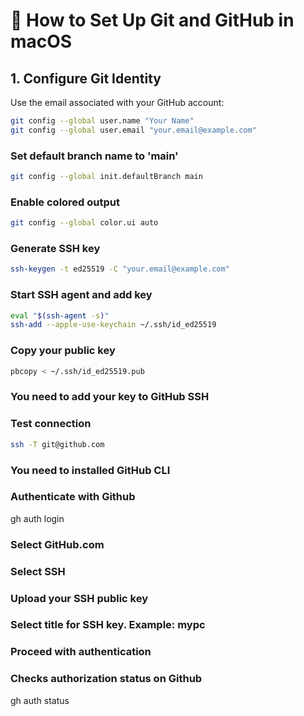# 🧰 How to Set Up Git and GitHub in macOS	

## 1. Configure Git Identity  
Use the email associated with your GitHub account:

```bash
git config --global user.name "Your Name"
git config --global user.email "your.email@example.com"
```

### Set default branch name to 'main'

```bash
git config --global init.defaultBranch main
```

### Enable colored output

```bash
git config --global color.ui auto
```

### Generate SSH key

```bash
ssh-keygen -t ed25519 -C "your.email@example.com"
```

### Start SSH agent and add key

```bash
eval "$(ssh-agent -s)"
ssh-add --apple-use-keychain ~/.ssh/id_ed25519
```

### Copy your public key

```bash
pbcopy < ~/.ssh/id_ed25519.pub
```

### You need to add your key to GitHub SSH

### Test connection

```bash
ssh -T git@github.com
```

### You need to installed GitHub CLI

### Authenticate with Github
gh auth login

### Select GitHub.com
### Select SSH 
### Upload your SSH public key
### Select title for SSH key. Example: mypc
### Proceed with authentication

### Checks authorization status on Github
gh auth status